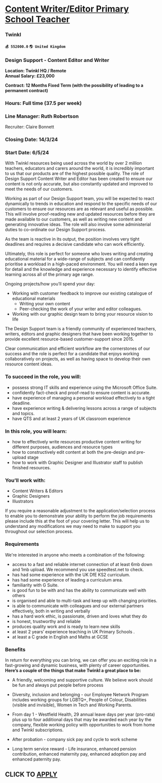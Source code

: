 # [Content Writer/Editor Primary School Teacher](https://www.remotewlb.com/apply/content-writer-editor-primary-school-teacher)  
### Twinkl  
#### `💰 552000.0` `🌎 United Kingdom`  

### Design Support - Content Editor and Writer

 **Location: Twinkl HQ / Remote  
Annual Salary: £23,000**

 **Contract: 12 Months Fixed Term (with the possibility of leading to a permanent contract)**

### Hours: Full time (37.5 per week)

### Line Manager: Ruth Robertson

Recruiter: Claire Bonnett

### Closing Date: 14/3/24

### Start Date: 6/5/24

With Twinkl resources being used across the world by over 2 million teachers, educators and carers around the world, it is incredibly important to us that our products are of the highest possible quality. The role of Design Support Content Writer and Editor has been created to ensure our content is not only accurate, but also constantly updated and improved to meet the needs of our customers.

Working as part of our Design Support team, you will be expected to react dynamically to trends in education and respond to the specific needs of our customers to ensure our resources are as relevant and useful as possible. This will involve proof-reading new and updated resources before they are made available to our customers, as well as writing new content and generating innovative ideas. The role will also involve some administerial duties to co-ordinate our Design Support process.

As the team is reactive in its output, the position involves very tight deadlines and requires a decisive candidate who can work efficiently.

Ultimately, this role is perfect for someone who loves writing and creating educational material for a wide-range of subjects and can confidently prioritise a workload in a high-paced environment. You will need a keen eye for detail and the knowledge and experience necessary to identify effective learning across all of the primary age range.

Ongoing projects/how you’ll spend your day:

  * Working with customer feedback to improve our existing catalogue of educational materials 
    * Writing your own content 
    * Peer-checking the work of your writer and editor colleagues. 
  * Working with our graphic design team to bring your resource vision to life

The Design Support team is a friendly community of experienced teachers, writers, editors and graphic designers that have been working together to provide excellent resource-based customer-support since 2015.

Clear communication and efficient workflow are the cornerstones of our success and the role is perfect for a candidate that enjoys working collaboratively on projects, as well as having space to develop their own resource content ideas.

### To succeed in the role, you will:

  * possess strong IT skills and experience using the Microsoft Office Suite. 
  * confidently fact-check and proof-read to ensure content is accurate. 
  * have experience of managing a personal workload effectively to a tight deadline.
  * have experience writing & delivering lessons across a range of subjects and topics.
  * have QTS and at least 2 years of UK classroom experience

### In this role, you will learn:

  * how to effectively write resources productive content writing for different purposes, audiences and resource types
  * how to constructively edit content at both the pre-design and pre-upload stage 
  * how to work with Graphic Designer and Illustrator staff to publish finished resources. 

### You’ll work with:

  * Content Writers & Editors 
  * Graphic Designers
  * Illustrators

If you require a reasonable adjustment to the application/selection process to enable you to demonstrate your ability to perform the job requirements please include this at the foot of your covering letter. This will help us to understand any modifications we may need to make to support you throughout our selection process.

### Requirements

We're interested in anyone who meets a combination of the following:

  * access to a fast and reliable internet connection of at least 6mb down and 1mb upload. We recommend you use speedtest.net to check.
  * has had some experience with the UK DfE KS2 curriculum. 
  * has had some experience of leading a curriculum area.
  * familiarity with G Suite. 
  * is good fun to be with and has the ability to communicate well with others
  * is organised and able to multi-task and keep up with changing priorities. 
  * is able to communicate with colleagues and our external partners effectively, both in writing and verbally
  * has a hard work ethic, is passionate, driven and loves what they do
  * is honest, trustworthy and reliable
  * produces quality work and is ready to learn new skills
  * at least 2 years’ experience teaching in UK Primary Schools . 
  * at least a C grade in English and Maths at GCSE

### Benefits

In return for everything you can bring, we can offer you an exciting role in a fast-growing and dynamic business, with plenty of career opportunities.  
 **Here’s a couple of the things that make Twinkl a great place to be:**

  * A friendly, welcoming and supportive culture. We believe work should be fun and always put people before process  

  * Diversity, inclusion and belonging - our Employee Network Program includes working groups for LGBTQ+, People of Colour, Disabilities (visible and invisible), Women in Tech and Working Parents.  

  * From day 1 - Westfield Health, 29 annual leave days per year (pro-rata) plus up to four additional days that may be awarded each year by the company, flexible working policy with opportunities to work from home and Twinkl subscriptions.  

  * After probation - company sick pay and cycle to work scheme  

  * Long term service reward - Life insurance, enhanced pension contribution, enhanced maternity pay, enhanced adoption pay and enhanced paternity pay.

  
## CLICK TO [APPLY](https://www.remotewlb.com/apply/content-writer-editor-primary-school-teacher)

